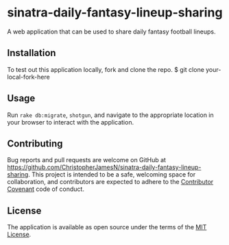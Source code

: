 # sinatra-daily-fantasy-lineup-sharing
A web application that can be used to share daily fantasy football lineups.

## Installation
To test out this application locally, fork and clone the repo.
  $ git clone your-local-fork-here

## Usage
Run `rake db:migrate`, `shotgun`, and navigate to the appropriate location in your browser to interact with the application.

## Contributing
Bug reports and pull requests are welcome on GitHub at https://github.com/ChristopherJamesN/sinatra-daily-fantasy-lineup-sharing. This project is intended to be a safe, welcoming space for collaboration, and contributors are expected to adhere to the [Contributor Covenant](contributor-covenant.org) code of conduct.


## License

The application is available as open source under the terms of the [MIT License](http://opensource.org/licenses/MIT).
